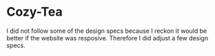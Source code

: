 # Cozy-Tea

I did not follow some of the design specs because I reckon it would be better if the website was resposive. Therefore I did adjust a few design specs. 
